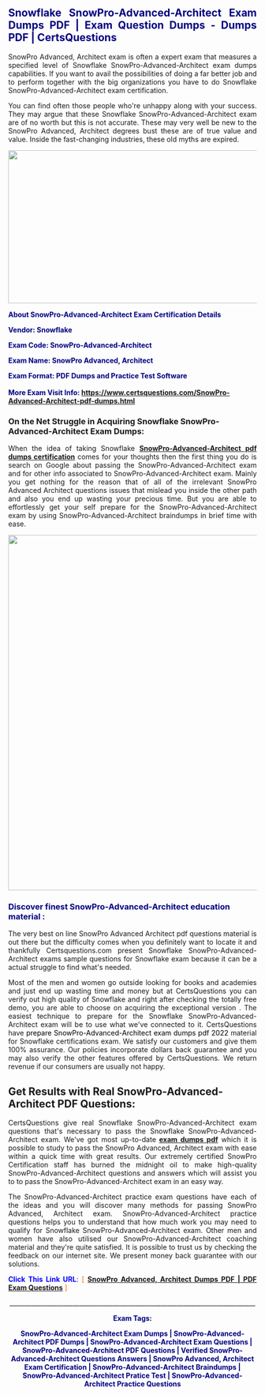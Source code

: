 <h2 style="text-align: justify;"><span style="color: #000080;">Snowflake SnowPro-Advanced-Architect Exam Dumps PDF | Exam Question Dumps - Dumps PDF | CertsQuestions</span></h2>
<p style="text-align: justify;">SnowPro Advanced, Architect exam is often a expert exam that measures a specified level of Snowflake  SnowPro-Advanced-Architect exam dumps capabilities. If you want to avail the possibilities of doing a far better job and to perform together with the big organizations you have to do Snowflake SnowPro-Advanced-Architect exam certification.</p>
<p style="text-align: justify;">You can find often those people who're unhappy along with your success. They may argue that these Snowflake  SnowPro-Advanced-Architect exam are of no worth but this is not accurate. These may very well be new to the SnowPro Advanced, Architect degrees bust these are of true value and value. Inside the fast-changing industries, these old myths are expired.</p>
<p><img style="display: block; margin-left: auto; margin-right: auto;" src="https://i.imgur.com/eaP4ae9.png" width="840" height="310" /></p>
<p><span style="color: #000080;"><strong>About SnowPro-Advanced-Architect Exam Certification Details</strong></span></p>
<p><span style="color: #000080;"><strong>Vendor: Snowflake<br /></strong></span></p>
<p><span style="color: #000080;"><strong>Exam Code: SnowPro-Advanced-Architect</strong></span></p>
<p><span style="color: #000080;"><strong>Exam Name: SnowPro Advanced, Architect</strong></span></p>
<p><span style="color: #000080;"><strong>Exam Format: PDF Dumps and Practice Test Software<br /><br />More Exam Visit Info: <span style="color: #ff6600;"><a href="https://www.certsquestions.com/SnowPro-Advanced-Architect-pdf-dumps.html">https://www.certsquestions.com/SnowPro-Advanced-Architect-pdf-dumps.html</a></span></strong></span></p>
<h3>On the Net Struggle in Acquiring Snowflake SnowPro-Advanced-Architect Exam Dumps:</h3>
<p style="text-align: justify;">When the idea of taking Snowflake <a href="https://www.certsquestions.com/SnowPro-Advanced-Architect-pdf-dumps.html"><strong> SnowPro-Advanced-Architect pdf dumps certification</strong></a> comes for your thoughts then the first thing you do is search on Google about passing the SnowPro-Advanced-Architect exam and for other info associated to SnowPro-Advanced-Architect exam. Mainly you get nothing for the reason that of all of the irrelevant SnowPro Advanced Architect questions issues that mislead you inside the other path and also you end up wasting your precious time. But you are able to effortlessly get your self prepare for the SnowPro-Advanced-Architect exam by using SnowPro-Advanced-Architect braindumps in brief time with ease.</p>
<p><a href="https://www.certsquestions.com/SnowPro-Advanced-Architect-pdf-dumps.html"><img style="display: block; margin-left: auto; margin-right: auto;" src="https://i.imgur.com/pxhoKQ2.png" width="720" /></a></p>
<h3><span style="color: #000080;">Discover finest  SnowPro-Advanced-Architect education material :</span></h3>
<p style="text-align: justify;">The very best on line SnowPro Advanced Architect pdf questions material is out there but the difficulty comes when you definitely want to locate it and thankfully Certsquestions.com present Snowflake SnowPro-Advanced-Architect exams sample questions for Snowflake  exam because it can be a actual struggle to find what's needed.</p>
<p style="text-align: justify;">Most of the men and women go outside looking for books and academies and just end up wasting time and money but at CertsQuestions you can verify out high quality of Snowflake  and right after checking the totally free demo, you are able to choose on acquiring the exceptional version . The easiest technique to prepare for the Snowflake SnowPro-Advanced-Architect exam will be to use what we've connected to it. CertsQuestions have <span style="color: #000000;">prepare SnowPro-Advanced-Architect exam dumps pdf 2022</span> material for Snowflake certifications exam. We satisfy our customers and give them 100% assurance. Our policies incorporate dollars back guarantee and you may also verify the other features offered by CertsQuestions. We return revenue if our consumers are usually not happy.</p>
<h2>Get Results with Real SnowPro-Advanced-Architect PDF Questions:</h2>
<p style="text-align: justify;">CertsQuestions give real Snowflake SnowPro-Advanced-Architect exam questions that's necessary to pass the Snowflake  SnowPro-Advanced-Architect exam. We've got most up-to-date<strong>&nbsp;<a href="https://www.certsquestions.com/">exam dumps pdf</a></strong>&nbsp;which it is possible to study to pass the SnowPro Advanced, Architect exam with ease within a quick time with great results. Our extremely certified SnowPro Certification staff has burned the midnight oil to make high-quality SnowPro-Advanced-Architect questions and answers which will assist you to to pass the SnowPro-Advanced-Architect exam in an easy way.</p>
<p style="text-align: justify;">The SnowPro-Advanced-Architect practice exam questions have each of the ideas and you will discover many methods for passing SnowPro Advanced, Architect exam. SnowPro-Advanced-Architect practice questions helps you to understand that how much work you may need to qualify for Snowflake  SnowPro-Advanced-Architect exam. Other men and women have also utilised our SnowPro-Advanced-Architect coaching material and they're quite satisfied. It is possible to trust us by checking the feedback on our internet site. We present money back guarantee with our solutions.</p>
<p style="text-align: justify;"><span style="color: #0000ff;"><strong>Click This Link URL</strong>:</span> <span style="color: #ff6600;">[ <strong><a href="https://www.certsquestions.com/snowpro-certification-certification.html">SnowPro Advanced, Architect Dumps PDF | PDF Exam Questions</a></strong> ]</span></p>
<p style="text-align: center;">______________________________________________________________________________</p>
<p style="text-align: center;"><span style="color: #000080;"><strong>Exam Tags:</strong></span></p>
<p style="text-align: center;"><span style="color: #000080;"><strong>SnowPro-Advanced-Architect Exam Dumps | SnowPro-Advanced-Architect PDF Dumps | SnowPro-Advanced-Architect Exam Questions | SnowPro-Advanced-Architect PDF Questions | Verified SnowPro-Advanced-Architect Questions Answers | SnowPro Advanced, Architect Exam Certification | SnowPro-Advanced-Architect Braindumps | SnowPro-Advanced-Architect Pratice Test | SnowPro-Advanced-Architect Practice Questions</strong></span></p>

